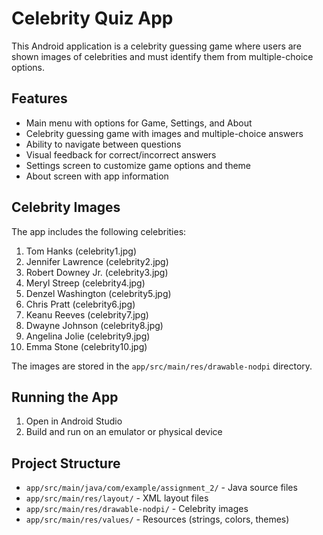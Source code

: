 # Celebrity Quiz App

This Android application is a celebrity guessing game where users are shown images of celebrities and must identify them from multiple-choice options.

## Features

- Main menu with options for Game, Settings, and About
- Celebrity guessing game with images and multiple-choice answers
- Ability to navigate between questions 
- Visual feedback for correct/incorrect answers
- Settings screen to customize game options and theme
- About screen with app information

## Celebrity Images

The app includes the following celebrities:

1. Tom Hanks (celebrity1.jpg)
2. Jennifer Lawrence (celebrity2.jpg)
3. Robert Downey Jr. (celebrity3.jpg)
4. Meryl Streep (celebrity4.jpg)
5. Denzel Washington (celebrity5.jpg)
6. Chris Pratt (celebrity6.jpg)
7. Keanu Reeves (celebrity7.jpg)
8. Dwayne Johnson (celebrity8.jpg)
9. Angelina Jolie (celebrity9.jpg)
10. Emma Stone (celebrity10.jpg)

The images are stored in the `app/src/main/res/drawable-nodpi` directory.

## Running the App

1. Open in Android Studio
2. Build and run on an emulator or physical device

## Project Structure

- `app/src/main/java/com/example/assignment_2/` - Java source files
- `app/src/main/res/layout/` - XML layout files
- `app/src/main/res/drawable-nodpi/` - Celebrity images
- `app/src/main/res/values/` - Resources (strings, colors, themes) 
